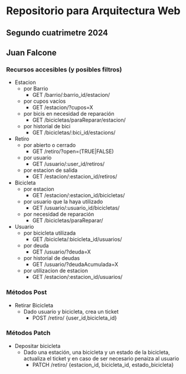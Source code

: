 # Repositorio para Arquitectura Web
## Segundo cuatrimetre 2024
## Juan Falcone
### Recursos accesibles (y posibles filtros)
- Estacion
  - por Barrio
    - GET /barrio/:barrio_id/estacion/
  - por cupos vacíos
    - GET /estacion/?cupos=X
  - por bicis en necesidad de reparación
    - GET /bicicletas/paraReparar/estacion/
  - por historial de bici
    - GET /bicicletas/:bici_id/estacions/
- Retiro
  - por abierto o cerrado
    - GET /retiro/?open=(TRUE|FALSE)
  - por usuario
    - GET /usuario/:user_id/retiros/
  - por estacion de salida
    - GET /estacion/:estacion_id/retiros/
- Bicicleta
  - por estacion
    - GET /estacion/:estacion_id/bicicletas/
  - por usuario que la haya utilizado
    - GET /usuario/:usuario_id/bicicletas/
  - por necesidad de reparación
    - GET /bicicletas/paraReparar/
- Usuario
  - por bicicleta utilizada
    - GET /bicicleta/:bicicleta_id/usuarios/
  - por deuda
    - GET /usuario/?deuda=X
  - por historial de deudas
    - GET /usuario/?deudaAcumulada=X
  - por utilizacion de estacion
    - GET /estacion/:estacion_id/usuarios/
### Métodos Post
- Retirar Bicicleta
  - Dado usuario y bicicleta, crea un ticket
    - POST /retiro/ {user_id,bicicleta_id}
### Métodos Patch
- Depositar bicicleta
  - Dado una estación, una bicicleta y un estado de la bicicleta, actualiza el ticket y en caso de ser necesario penaiza al usuario
    - PATCH /retiro/ {estacion_id, bicicleta_id, estado_bicicleta}
